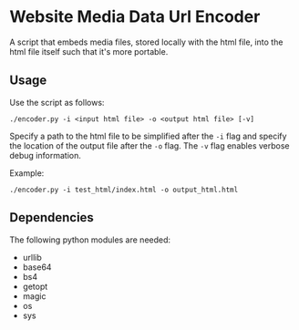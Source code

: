 # Website Media Data Url Encoder

A script that embeds media files, stored locally with the html file, into the html file itself such that it's more portable.

## Usage

Use the script as follows:

    ./encoder.py -i <input html file> -o <output html file> [-v]

Specify a path to the html file to be simplified after the `-i` flag and specify the location of the output file after the `-o` flag. The `-v` flag enables verbose debug information.

Example:

    ./encoder.py -i test_html/index.html -o output_html.html

## Dependencies

The following python modules are needed:

* urllib
* base64
* bs4
* getopt
* magic
* os
* sys
